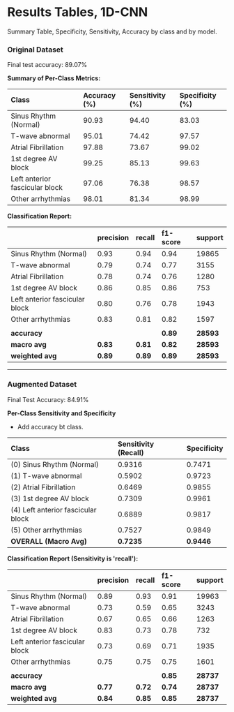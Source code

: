 # Results Tables, 1D-CNN

Summary Table, Specificity, Sensitivity, Accuracy by class and by model.

### Original Dataset

Final test accuracy: 89.07%

**Summary of Per-Class Metrics:**

| Class | Accuracy (%) | Sensitivity (%) | Specificity (%) |
| :--- | :--- | :--- | :--- |
| Sinus Rhythm (Normal)             | 90.93 | 94.40 | 83.03 |
| T-wave abnormal                   | 95.01 | 74.42 | 97.57 |
| Atrial Fibrillation  | 97.88 | 73.67 | 99.02 |
| 1st degree AV block  | 99.25 | 85.13 | 99.63 |
| Left anterior fascicular block  | 97.06 | 76.38 | 98.57 |
| Other arrhythmias   | 98.01 | 81.34 | 98.99 |

**Classification Report:**

| | precision | recall | f1-score | support |
| :--- | :--- | :--- | :--- | :--- |
| Sinus Rhythm (Normal)  | 0.93 | 0.94 | 0.94 | 19865 |
| T-wave abnormal  | 0.79 | 0.74 | 0.77 | 3155 |
| Atrial Fibrillation  | 0.78 | 0.74 | 0.76 | 1280 |
| 1st degree AV block  | 0.86 | 0.85 | 0.86 | 753 |
| Left anterior fascicular block | 0.80 | 0.76 | 0.78 | 1943 |
| Other arrhythmias  | 0.83 | 0.81 | 0.82 | 1597 |
| | | | | |
| **accuracy** | | | **0.89** | **28593** |
| **macro avg** | **0.83** | **0.81** | **0.82** | **28593** |
| **weighted avg** | **0.89** | **0.89** | **0.89** | **28593** |

---

### Augmented Dataset

Final Test Accuracy: 84.91%

**Per-Class Sensitivity and Specificity**

 * Add accuracy bt class.
   
| Class | Sensitivity (Recall) | Specificity |
| :--- | :--- | :--- |
| (0) Sinus Rhythm (Normal) | 0.9316 | 0.7471 |
| (1) T-wave abnormal  | 0.5902 | 0.9723 |
| (2) Atrial Fibrillation | 0.6469 | 0.9855 |
| (3) 1st degree AV block  | 0.7309 | 0.9961 |
| (4) Left anterior fascicular block  | 0.6889 | 0.9817 |
| (5) Other arrhythmias  | 0.7527 | 0.9849 |
| **OVERALL (Macro Avg)** | **0.7235** | **0.9446** |

**Classification Report (Sensitivity is 'recall'):**

| | precision | recall | f1-score | support |
| :--- | :--- | :--- | :--- | :--- |
| Sinus Rhythm (Normal)  | 0.89 | 0.93 | 0.91 | 19963 |
| T-wave abnormal  | 0.73 | 0.59 | 0.65 | 3243 |
| Atrial Fibrillation  | 0.67 | 0.65 | 0.66 | 1263 |
| 1st degree AV block  | 0.83 | 0.73 | 0.78 | 732 |
| Left anterior fascicular block | 0.73 | 0.69 | 0.71 | 1935 |
| Other arrhythmias | 0.75 | 0.75 | 0.75 | 1601 |
| | | | | |
| **accuracy** | | | **0.85** | **28737** |
| **macro avg** | **0.77** | **0.72** | **0.74** | **28737** |
| **weighted avg** | **0.84** | **0.85** | **0.85** | **28737** |
